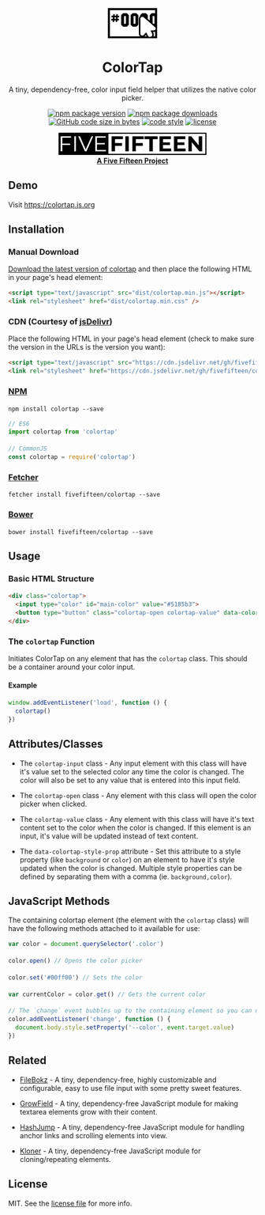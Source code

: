 <div align="center">

  <a href="https://github.com/fivefifteen/colortap">
    <picture>
      <source media="(prefers-color-scheme: dark)" srcset="./assets/colortap-white.png">
      <img src="./assets/colortap.png" alt="ColorTap">
    </picture>
  </a>

  # ColorTap

  A tiny, dependency-free, color input field helper that utilizes the native color picker.

  [![npm package version](https://img.shields.io/npm/v/colortap.svg?style=flat-square)](https://www.npmjs.com/package/colortap)
  [![npm package downloads](https://img.shields.io/npm/dt/colortap.svg?style=flat-square)](https://www.npmjs.com/package/colortap)
  [![GitHub code size in bytes](https://img.shields.io/github/languages/code-size/fivefifteen/colortap?style=flat-square)](https://github.com/fivefifteen/colortap)
  [![code style](https://img.shields.io/badge/code_style-standard-yellow.svg?style=flat-square)](https://github.com/standard/standard)
  [![license](https://img.shields.io/github/license/fivefifteen/colortap.svg?style=flat-square)](license.md)

  <a href="https://fivefifteen.com" target="_blank"><img src="./assets/fivefifteen.png" /><br /><b>A Five Fifteen Project</b></a>

</div>


## Demo

Visit https://colortap.js.org


## Installation


### Manual Download

[Download the latest version of colortap](https://github.com/fivefifteen/colortap/archive/refs/heads/main.zip) and then place the following HTML in your page's head element:

```html
<script type="text/javascript" src="dist/colortap.min.js"></script>
<link rel="stylesheet" href="dist/colortap.min.css" />
```


### CDN (Courtesy of [jsDelivr](https://jsdelivr.com))

Place the following HTML in your page's head element (check to make sure the version in the URLs is the version you want):

```html
<script type="text/javascript" src="https://cdn.jsdelivr.net/gh/fivefifteen/colortap@0.3/dist/colortap.min.js"></script>
<link rel="stylesheet" href="https://cdn.jsdelivr.net/gh/fivefifteen/colortap@0.3/dist/colortap.min.css" />
```


### [NPM](https://npmjs.com)

```
npm install colortap --save
```

```js
// ES6
import colortap from 'colortap'

// CommonJS
const colortap = require('colortap')
```


### [Fetcher](https://github.com/fivefifteen/fetcher)

```
fetcher install fivefifteen/colortap --save
```


### [Bower](https://bower.io)

```
bower install fivefifteen/colortap --save
```


## Usage


### Basic HTML Structure

```html
<div class="colortap">
  <input type="color" id="main-color" value="#5185b3">
  <button type="button" class="colortap-open colortap-value" data-colortap-style-prop="background-color"></button>
</div>
```


### The `colortap` Function

Initiates ColorTap on any element that has the `colortap` class. This should be a container around your color input.


#### Example

```js
window.addEventListener('load', function () {
  colortap()
})
```


## Attributes/Classes

 * The `colortap-input` class - Any input element with this class will have it's value set to the selected color any time the color is changed. The color will also be set to any value that is entered into this input field.

 * The `colortap-open` class - Any element with this class will open the color picker when clicked.

 * The `colortap-value` class - Any element with this class will have it's text content set to the color when the color is changed. If this element is an input, it's value will be updated instead of text content.

 * The `data-colortap-style-prop` attribute - Set this attribute to a style property (like `background` or `color`) on an element to have it's style updated when the color is changed. Multiple style properties can be defined by separating them with a comma (ie. `background,color`).


## JavaScript Methods

The containing colortap element (the element with the `colortap` class) will have the following methods attached to it available for use:

```js
var color = document.querySelector('.color')

color.open() // Opens the color picker

color.set('#00ff00') // Sets the color

var currentColor = color.get() // Gets the current color

// The `change` event bubbles up to the containing element so you can detect changes like so:
color.addEventListener('change', function () {
  document.body.style.setProperty('--color', event.target.value)
})
```


## Related

 - [FileBokz](https://github.com/fivefifteen/filebokz) - A tiny, dependency-free, highly customizable and configurable, easy to use file input with some pretty sweet features.

 - [GrowField](https://github.com/fivefifteen/growfield) - A tiny, dependency-free JavaScript module for making textarea elements grow with their content.

 - [HashJump](https://github.com/fivefifteen/hashjump) - A tiny, dependency-free JavaScript module for handling anchor links and scrolling elements into view.

 - [Kloner](https://github.com/fivefifteen/kloner) - A tiny, dependency-free JavaScript module for cloning/repeating elements.


## License

MIT. See the [license file](license.md) for more info.

